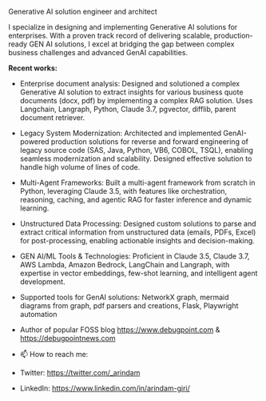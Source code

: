 Generative AI solution engineer and architect

I specialize in designing and implementing Generative AI solutions for enterprises. With a proven track record of delivering scalable, production-ready GEN AI solutions, I excel at bridging the gap between complex business challenges and advanced GenAI capabilities.

**Recent works:**

- Enterprise document analysis: Designed and solutioned a complex Generative AI solution to extract insights for various business quote documents (docx, pdf) by implementing a complex RAG solution. Uses Langchain, Langraph, Python, Claude 3.7, pgvector, difflib, parent document retriever.

- Legacy System Modernization: Architected and implemented GenAI-powered production solutions for reverse and forward engineering of legacy source code (SAS, Java, Python, VB6, COBOL, TSQL), enabling seamless modernization and scalability. Designed effective solution to handle high volume of lines of code.

- Multi-Agent Frameworks: Built a multi-agent framework from scratch in Python, leveraging Claude 3.5, with features like orchestration, reasoning, caching, and agentic RAG for faster inference and dynamic learning.

- Unstructured Data Processing: Designed custom solutions to parse and extract critical information from unstructured data (emails, PDFs, Excel) for post-processing, enabling actionable insights and decision-making.

- GEN AI/ML Tools & Technologies: Proficient in Claude 3.5, Claude 3.7, AWS Lambda, Amazon Bedrock, LangChain and Langraph, with expertise in vector embeddings, few-shot learning, and intelligent agent development.

- Supported tools for GenAI solutions: NetworkX graph, mermaid diagrams from graph, pdf parsers and creations, Flask, Playwright automation

- Author of popular FOSS blog https://www.debugpoint.com & https://debugpointnews.com
- 📫 How to reach me:
- Twitter: https://twitter.com/_arindam
- LinkedIn: https://www.linkedin.com/in/arindam-giri/

<!---
arindam-giri/arindam-giri is a ✨ special ✨ repository because its `README.md` (this file) appears on your GitHub profile.
You can click the Preview link to take a look at your changes.
--->

